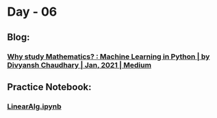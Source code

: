 # Day - 06
## Blog:
### [Why study Mathematics? : Machine Learning in Python | by Divyansh Chaudhary | Jan, 2021 | Medium](https://divyansh7c.medium.com/why-study-mathematics-machine-learning-in-python-588974f6ed51)
## Practice Notebook:
### [LinearAlg.ipynb]()
